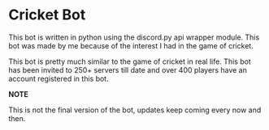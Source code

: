 <h1>Cricket Bot</h1>

This bot is written in python using the discord.py api wrapper module. This bot was made by me because of the interest I had in the game of cricket.

This bot is pretty much similar to the game of cricket in real life. This bot has been invited to 250+ servers till date and over 400 players have an account registered in this bot.

<b>NOTE</b>

<p text-color='red'>This is not the final version of the bot, updates keep coming every now and then.</p>
